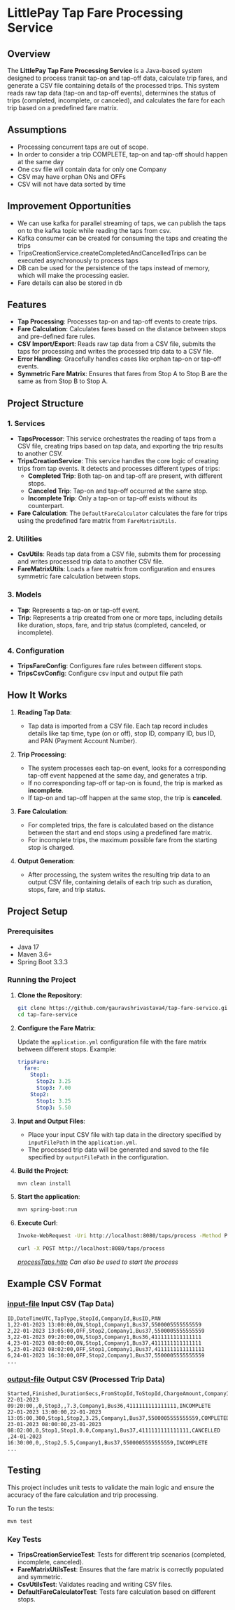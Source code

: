 # LittlePay Tap Fare Processing Service

## Overview

The **LittlePay Tap Fare Processing Service** is a Java-based system designed to process transit tap-on and tap-off
data, calculate trip fares, and generate a CSV file containing details of the processed trips. This system reads raw tap
data (tap-on and tap-off events), determines the status of trips (completed, incomplete, or canceled), and calculates
the fare for each trip based on a predefined fare matrix.

## Assumptions

- Processing concurrent taps are out of scope.
- In order to consider a trip COMPLETE, tap-on and tap-off should happen at the same day
- One csv file will contain data for only one Company
- CSV may have orphan ONs and OFFs
- CSV will not have data sorted by time

## Improvement Opportunities

- We can use kafka for parallel streaming of taps, we can publish the taps on to the kafka topic while reading the taps
  from csv.
- Kafka consumer can be created for consuming the taps and creating the trips
- TripsCreationService.createCompletedAndCancelledTrips can be executed asynchronously to process taps
- DB can be used for the persistence of the taps instead of memory, which will make the processing easier.
- Fare details can also be stored in db

## Features

- **Tap Processing**: Processes tap-on and tap-off events to create trips.
- **Fare Calculation**: Calculates fares based on the distance between stops and pre-defined fare rules.
- **CSV Import/Export**: Reads raw tap data from a CSV file, submits the taps for processing and writes the processed
  trip data to a CSV file.
- **Error Handling**: Gracefully handles cases like orphan tap-on or tap-off events.
- **Symmetric Fare Matrix**: Ensures that fares from Stop A to Stop B are the same as from Stop B to Stop A.

## Project Structure

### 1. **Services**

- **TapsProcessor**: This service orchestrates the reading of taps from a CSV file, creating trips based on tap data,
  and exporting the trip results to another CSV.
- **TripsCreationService**: This service handles the core logic of creating trips from tap events. It detects and
  processes different types of trips:
    - **Completed Trip**: Both tap-on and tap-off are present, with different stops.
    - **Canceled Trip**: Tap-on and tap-off occurred at the same stop.
    - **Incomplete Trip**: Only a tap-on or tap-off exists without its counterpart.
- **Fare Calculation**: The `DefaultFareCalculator` calculates the fare for trips using the predefined fare matrix from
  `FareMatrixUtils`.

### 2. **Utilities**

- **CsvUtils**: Reads tap data from a CSV file, submits them for processing and writes processed trip data to another
  CSV file.
- **FareMatrixUtils**: Loads a fare matrix from configuration and ensures symmetric fare calculation between stops.

### 3. **Models**

- **Tap**: Represents a tap-on or tap-off event.
- **Trip**: Represents a trip created from one or more taps, including details like duration, stops, fare, and trip
  status (completed, canceled, or incomplete).

### 4. **Configuration**

- **TripsFareConfig**: Configures fare rules between different stops.
- **TripsCsvConfig**: Configure csv input and output file path

## How It Works

1. **Reading Tap Data**:
    - Tap data is imported from a CSV file. Each tap record includes details like tap time, type (on or off), stop ID,
      company ID, bus ID, and PAN (Payment Account Number).

2. **Trip Processing**:
    - The system processes each tap-on event, looks for a corresponding tap-off event happened at the same day, and
      generates a trip.
    - If no corresponding tap-off or tap-on is found, the trip is marked as **incomplete**.
    - If tap-on and tap-off happen at the same stop, the trip is **canceled**.

3. **Fare Calculation**:
    - For completed trips, the fare is calculated based on the distance between the start and end stops using a
      predefined fare matrix.
    - For incomplete trips, the maximum possible fare from the starting stop is charged.

4. **Output Generation**:
    - After processing, the system writes the resulting trip data to an output CSV file, containing details of each trip
      such as duration, stops, fare, and trip status.

## Project Setup

### Prerequisites

- Java 17
- Maven 3.6+
- Spring Boot 3.3.3

### Running the Project

1. **Clone the Repository**:

   ```bash
   git clone https://github.com/gauravshrivastava4/tap-fare-service.git
   cd tap-fare-service
   ```

2. **Configure the Fare Matrix**:

   Update the `application.yml` configuration file with the fare matrix between different stops. Example:

   ```yaml
   tripsFare:
     fare:
       Stop1:
         Stop2: 3.25
         Stop3: 7.00
       Stop2:
         Stop1: 3.25
         Stop3: 5.50
   ```

3. **Input and Output Files**:
    - Place your input CSV file with tap data in the directory specified by `inputFilePath` in the `application.yml`.
    - The processed trip data will be generated and saved to the file specified by `outputFilePath` in the
      configuration.


4. **Build the Project**:

    ```bash
    mvn clean install
    ```

5. **Start the application**:

    ```bash
    mvn spring-boot:run
    ```

6. **Execute Curl**:

    ```bash
    Invoke-WebRequest -Uri http://localhost:8080/taps/process -Method POST
    ```

    ```bash
    curl -X POST http://localhost:8080/taps/process
    ```   
   *[processTaps.http](httpRequests/processTaps.http) Can also be used to start the process*

## Example CSV Format

### [input-file](src/main/resources/taps.csv) Input CSV (Tap Data)

```
ID,DateTimeUTC,TapType,StopId,CompanyId,BusID,PAN
1,22-01-2023 13:00:00,ON,Stop1,Company1,Bus37,5500005555555559
2,22-01-2023 13:05:00,OFF,Stop2,Company1,Bus37,5500005555555559
3,22-01-2023 09:20:00,ON,Stop3,Company1,Bus36,4111111111111111
4,23-01-2023 08:00:00,ON,Stop1,Company1,Bus37,4111111111111111
5,23-01-2023 08:02:00,OFF,Stop1,Company1,Bus37,4111111111111111
6,24-01-2023 16:30:00,OFF,Stop2,Company1,Bus37,5500005555555559
...
```

### [output-file](src/main/resources/trips.csv) Output CSV (Processed Trip Data)

```
Started,Finished,DurationSecs,FromStopId,ToStopId,ChargeAmount,CompanyId,BusID,PAN,Status
22-01-2023 09:20:00,,0,Stop3,,7.3,Company1,Bus36,4111111111111111,INCOMPLETE
22-01-2023 13:00:00,22-01-2023 13:05:00,300,Stop1,Stop2,3.25,Company1,Bus37,5500005555555559,COMPLETED
23-01-2023 08:00:00,23-01-2023 08:02:00,0,Stop1,Stop1,0.0,Company1,Bus37,4111111111111111,CANCELLED
,24-01-2023 16:30:00,0,,Stop2,5.5,Company1,Bus37,5500005555555559,INCOMPLETE
...
```

## Testing

This project includes unit tests to validate the main logic and ensure the accuracy of the fare calculation and trip
processing.

To run the tests:

```bash
mvn test
```

### Key Tests

- **TripsCreationServiceTest**: Tests for different trip scenarios (completed, incomplete, canceled).
- **FareMatrixUtilsTest**: Ensures that the fare matrix is correctly populated and symmetric.
- **CsvUtilsTest**: Validates reading and writing CSV files.
- **DefaultFareCalculatorTest**: Tests fare calculation based on different stops.